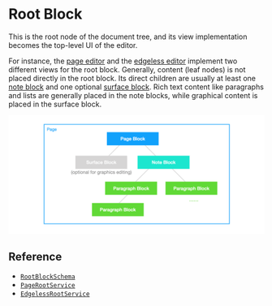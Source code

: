 # Root Block

This is the root node of the document tree, and its view implementation becomes the top-level UI of the editor.

For instance, the [page editor](../editors/page-editor) and the [edgeless editor](../editors/edgeless-editor) implement two different views for the root block. Generally, content (leaf nodes) is not placed directly in the root block. Its direct children are usually at least one [note block](./note-block) and one optional [surface block](./surface-block). Rich text content like paragraphs and lists are generally placed in the note blocks, while graphical content is placed in the surface block.

![block-nesting](../../images/block-nesting.png)

## Reference

- [`RootBlockSchema`](/api/@blocksuite/blocks/variables/RootBlockSchema.html)
- [`PageRootService`](/api/@blocksuite/blocks/classes/PageRootService.html)
- [`EdgelessRootService`](/api/@blocksuite/blocks/classes/EdgelessRootService.html)
